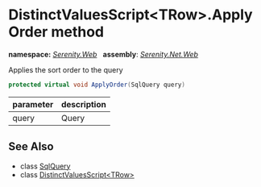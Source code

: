 # DistinctValuesScript&lt;TRow&gt;.ApplyOrder method
**namespace:** *[Serenity.Web](../../README.md#serenity.web-namespace)*   **assembly**: *[Serenity.Net.Web](../../README.md)*

Applies the sort order to the query

```csharp
protected virtual void ApplyOrder(SqlQuery query)
```

| parameter | description |
| --- | --- |
| query | Query |

## See Also

* class [SqlQuery](../Serenity.Net.Data/../../Serenity.Data/SqlQuery.md)
* class [DistinctValuesScript&lt;TRow&gt;](../DistinctValuesScript-1.md)